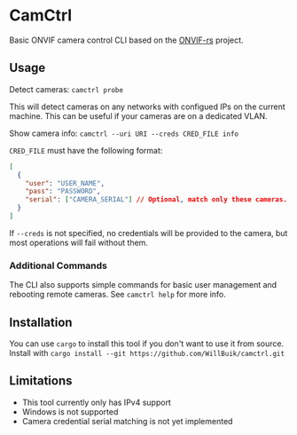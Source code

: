 CamCtrl
=======

Basic ONVIF camera control CLI based on the
[ONVIF-rs](https://github.com/lumeohq/onvif-rs) project.

Usage
-----

Detect cameras: `camctrl probe`

This will detect cameras on any networks with configued IPs on
the current machine. This can be useful if your cameras are
on a dedicated VLAN.

Show camera info: `camctrl --uri URI --creds CRED_FILE info`

`CRED_FILE` must have the following format:

```json
[
  {
    "user": "USER_NAME",
    "pass": "PASSWORD",
    "serial": ["CAMERA_SERIAL"] // Optional, match only these cameras.
  }
]
```

If `--creds` is not specified, no credentials will be provided
to the camera, but most operations will fail without them.

### Additional Commands

The CLI also supports simple commands for basic user management
and rebooting remote cameras. See `camctrl help` for more info.

Installation
------------

You can use `cargo` to install this tool if you don't want to
use it from source. Install with
`cargo install --git https://github.com/WillBuik/camctrl.git`

Limitations
-----------

- This tool currently only has IPv4 support
- Windows is not supported
- Camera credential serial matching is not yet implemented
